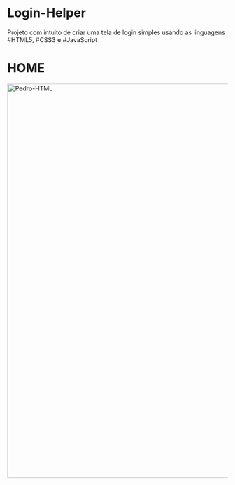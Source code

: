 # Login-Helper
Projeto com intuito de criar uma tela de login simples usando as linguagens #HTML5, #CSS3 e #JavaScript

<h1>HOME</h1>
<img align="center" alt="Pedro-HTML" height="900" width="2000" src="https://github.com/pedrinw/Login-Helper/blob/master/readme/home.png">

